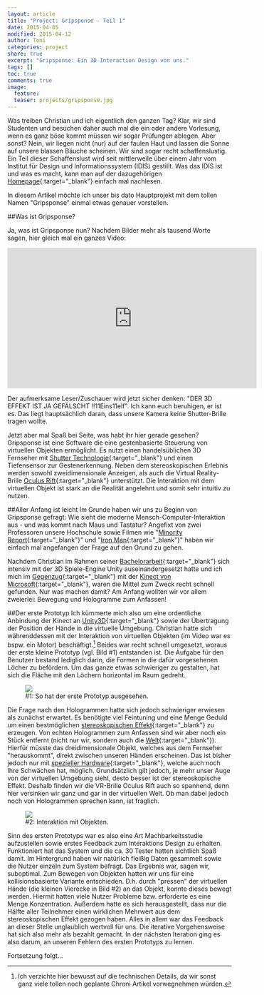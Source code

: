 ```yaml
---
layout: article
title: "Project: Gripsponse - Teil 1"
date: 2015-04-05
modified: 2015-04-12
author: Toni
categories: project
share: true
excerpt: "Gripsponse: Ein 3D Interaction Design von uns."
tags: []
toc: true
comments: true
image:
  feature:
  teaser: projects/gripsponse.jpg
---
```


Was treiben Christian und ich eigentlich den ganzen Tag? Klar, wir sind Studenten und besuchen daher auch mal die ein oder andere Vorlesung, wenn es ganz böse kommt müssen wir sogar Prüfungen ablegen. Aber sonst? Nein, wir liegen nicht (nur) auf der faulen Haut und lassen die Sonne auf unsere blassen Bäuche scheinen. Wir sind sogar recht schaffenslustig. Ein Teil dieser Schaffenslust wird seit mittlerweile über einem Jahr vom Institut für Design und Informationssystem (IDIS) gestillt. Was das IDIS ist und was es macht, kann man auf der dazugehörigen [Homepage](http://idis.fhws.de){:target="_blank"} einfach mal nachlesen. 

In diesem Artikel möchte ich unser bis dato Hauptprojekt mit dem tollen Namen "Gripsponse" einmal etwas genauer vorstellen. 

##Was ist Gripsponse?

Ja, was ist Gripsponse nun? Nachdem Bilder mehr als tausend Worte sagen, hier gleich mal ein ganzes Video:

<iframe width="560" height="315" src="https://www.youtube.com/embed/4YlQ7xFUFmA" frameborder="0" allowfullscreen></iframe>

Der aufmerksame Leser/Zuschauer wird jetzt sicher denken: "DER 3D EFFEKT IST JA GEFÄLSCHT !!11Eins11elf". Ich kann euch beruhigen, er ist es. Das liegt hauptsächlich daran, dass unsere Kamera keine Shutter-Brille tragen wollte. 

Jetzt aber mal Spaß bei Seite, was habt ihr hier gerade gesehen? Gripsponse ist eine Software die eine gestenbasierte Steuerung von virtuellen Objekten ermöglicht. Es nutzt einen handelsüblichen 3D Fernseher mit [Shutter Technologie](http://www.hitec-handel.de/hitec-08/Online-Plus/pdf_pics/Samsung_Infografik3_ActiveShutterSystem_mitFliesstext.jpg){:target="_blank"} und einen Tiefensensor zur Gestenerkennung. Neben dem stereoskopischen Erlebnis werden sowohl zweidimensionale Anzeigen, als auch die Virtual Reality-Brille [Oculus Rift](https://www.youtube.com/watch?v=hZ8Xj_I3aNU){:target="_blank"} unterstützt. Die Interaktion mit dem virtuellen Objekt ist stark an die Realität angelehnt und somit sehr intuitiv zu nutzen.

##Aller Anfang ist leicht
Im Grunde haben wir uns zu Beginn von Gripsponse gefragt: Wie sieht die moderne Mensch-Computer-Interaktion aus - und was kommt nach Maus und Tastatur? Angefixt von zwei Professoren unsere Hochschule sowie Filmen wie "[Minority Report](https://www.youtube.com/watch?v=yzilZ33mk44){:target="_blank"}" und "[Iron Man](https://www.youtube.com/watch?v=_VFFLVyOEuc){:target="_blank"}" haben wir einfach mal angefangen der Frage auf den Grund zu gehen. 

Nachdem Christian im Rahmen seiner [Bachelorarbeit](http://petry-christian.de/volume_rendering/){:target="_blank"} sich intensiv mit der 3D Spiele-Engine Unity auseinandergesetzt hatte und ich mich im [Gegenzug](https://www.researchgate.net/profile/Toni_Fetzer/publications){:target="_blank"} mit der [Kinect von Microsoft](https://www.youtube.com/watch?v=oOCMr0D7BqY){:target="_blank"}, waren die Mittel zum Zweck recht schnell gefunden. Nur was machen damit? Am Anfang wollten wir vor allem zweierlei: Bewegung und Hologramme zum Anfassen! 

##Der erste Prototyp
Ich kümmerte mich also um eine ordentliche Anbindung der Kinect an [Unity3D](https://unity3d.com/){:target="_blank"} sowie der Übertragung der Position der Hände in die virtuelle Umgebung. Christian hatte sich währenddessen mit der Interaktion von virtuellen Objekten (im Video war es bspw. ein Motor) beschäftigt.[^1] Beides war recht schnell umgesetzt, woraus der erste kleine Prototyp (vgl. Bild #1) entstanden ist. Die Aufgabe für den Benutzer bestand lediglich darin, die Formen in die dafür vorgesehenen Löcher zu befördern. Um das ganze etwas schwieriger zu gestalten, hat sich die Fläche mit den Löchern horizontal im Raum gedreht. 

<figure>
	<a href="{{ site.url }}/images/projects/Gripsponse_1/prototyp_1.png">
		<img src="{{ site.url }}/images/projects/Gripsponse_1/prototyp_1.png" />
	</a>
	<figcaption>
		#1: So hat der erste Prototyp ausgesehen.
	</figcaption>
</figure>

Die Frage nach den Hologrammen hatte sich jedoch schwieriger erwiesen als zunächst erwartet. Es benötigte viel Feintuning und eine Menge Geduld um einen bestmöglichen [stereoskopischen Effekt](http://www.spektrum.de/lexikon/geowissenschaften/stereoskopischer-effekt/15673){:target="_blank"} zu erzeugen. Von echten Hologrammen zum Anfassen sind wir aber noch ein Stück entfernt (nicht nur wir, sondern auch die [Welt](http://obm.media.mit.edu/wp-content/uploads/sites/10/2012/09/barabasdissertation1-21-14a.pdf){:target="_blank"}). Hierfür müsste das dreidimensionale Objekt, welches aus dem Fernseher "herauskommt", direkt zwischen unseren Händen erscheinen. Das ist bisher jedoch nur mit [spezieller Hardware](https://www.youtube.com/watch?v=k8trP3V-tqE){:target="_blank"}, welche auch noch Ihre Schwächen hat, möglich. Grundsätzlich gilt jedoch, je mehr unser Auge von der virtuellen Umgebung sieht, desto besser ist der stereoskopische Effekt. Deshalb finden wir die VR-Brille Oculus Rift auch so spannend, denn hier versinken wir ganz und gar in der virtuellen Welt. Ob man dabei jedoch noch von Hologrammen sprechen kann, ist fraglich.

<figure>
	<a href="{{ site.url }}/images/projects/Gripsponse_1/interaction_1.png">
		<img src="{{ site.url }}/images/projects/Gripsponse_1/interaction_1.png" />
	</a>
	<figcaption>
		#2: Interaktion mit Objekten.
	</figcaption>
</figure>

Sinn des ersten Prototyps war es also eine Art Machbarkeitsstudie aufzustellen sowie erstes Feedback zum Interaktions Design zu erhalten. Funktioniert hat das System und die ca. 30 Tester hatten sichtlich Spaß damit. Im Hintergrund haben wir natürlich fleißig Daten gesammelt sowie die Nutzer einzeln zum System befragt. Das Ergebnis war, sagen wir, suboptimal. Zum Bewegen von Objekten hatten wir uns für eine kollisionsbasierte Variante entschieden. D.h. durch "pressen" der virtuellen Hände (die kleinen Vierecke in Bild #2) an das Objekt, konnte dieses bewegt werden. Hiermit hatten viele Nutzer Probleme bzw. erforderte es eine Menge Konzentration. Außerdem hatte es sich herausgestellt, dass nur die Hälfte aller Teilnehmer einen wirklichen Mehrwert aus dem stereoskopischen Effekt gezogen haben. Alles in allem war das Feedback an dieser Stelle unglaublich wertvoll für uns. Die iterative Vorgehensweise hat sich also mehr als bezahlt gemacht. In der nächsten Iteration ging es also darum, an unseren Fehlern des ersten Prototyps zu lernen.

Fortsetzung folgt...

[^1]: Ich verzichte hier bewusst auf die technischen Details, da wir sonst ganz viele tollen noch geplante Chroni Artikel vorwegnehmen würden.
